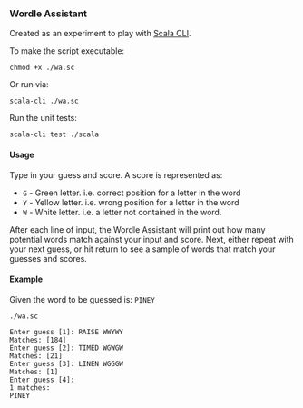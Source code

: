 ### Wordle Assistant
Created as an experiment to play with [Scala CLI]([https://scala-cli.virtuslab.org/]).

To make the script executable:
```shell
chmod +x ./wa.sc
```

 Or run via:
```shell
scala-cli ./wa.sc
```

Run the unit tests:
```shell
scala-cli test ./scala
```

#### Usage
Type in your guess and score. A score is represented as:
- `G` - Green letter. i.e. correct position for a letter in the word
- `Y` - Yellow letter. i.e. wrong position for a letter in the word
- `W` - White letter. i.e. a letter not contained in the word.

After each line of input, the Wordle Assistant will print out how many potential words match
against your input and score.
Next, either repeat with your next guess, or hit return to see a sample of words that match
your guesses and scores.

#### Example
Given the word to be guessed is: `PINEY`

```shell
./wa.sc

Enter guess [1]: RAISE WWYWY
Matches: [184]
Enter guess [2]: TIMED WGWGW
Matches: [21]
Enter guess [3]: LINEN WGGGW
Matches: [1]
Enter guess [4]: 
1 matches:
PINEY
```
